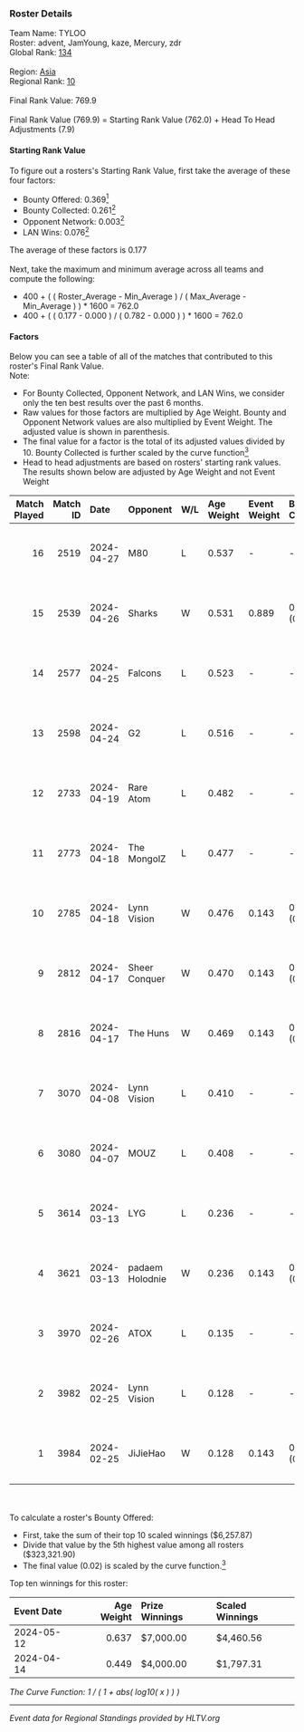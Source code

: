 ### Roster Details<br />
Team Name: TYLOO<br />
Roster: advent, JamYoung, kaze, Mercury, zdr<br />
Global Rank: [134](../standings_global.md)<br />
<br />
Region: [Asia]( ../standings_asia.md)<br />
Regional Rank: [10]( ../standings_asia.md)<br />
<br />
Final Rank Value:  769.9<br />
<br />
Final Rank Value (769.9) = Starting Rank Value (762.0) + Head To Head Adjustments (7.9)<br />

#### Starting Rank Value<br />
To figure out a rosters's Starting Rank Value, first take the average of these four factors:<br />
- Bounty Offered: 0.369[<sup>1</sup>](#table2)
- Bounty Collected: 0.261[<sup>2</sup>](#table1)
- Opponent Network: 0.003[<sup>2</sup>](#table1)
- LAN Wins: 0.076[<sup>2</sup>](#table1)

The average of these factors is 0.177<br />
<br />
Next, take the maximum and minimum average across all teams and compute the following:<br />
- 400 + ( ( Roster_Average - Min_Average ) / ( Max_Average - Min_Average ) ) * 1600 = 762.0
- 400 + ( ( 0.177 - 0.000 ) / ( 0.782 - 0.000 ) ) * 1600 = 762.0


#### Factors<br />
Below you can see a table of all of the matches that contributed to this roster's Final Rank Value.<br />
Note:<br />

- For Bounty Collected, Opponent Network, and LAN Wins, we consider only the ten best results over the past 6 months.
- Raw values for those factors are multiplied by Age Weight. Bounty and Opponent Network values are also multiplied by Event Weight. The adjusted value is shown in parenthesis.
- The final value for a factor is the total of its adjusted values divided by 10. Bounty Collected is further scaled by the curve function[<sup>3</sup>](#curveFunction)
- Head to head adjustments are based on rosters' starting rank values. The results shown below are adjusted by Age Weight and not Event Weight
<span id="table1"></span><br />


| Match Played | Match ID | Date       | Opponent        | W/L | Age Weight | Event Weight | Bounty Collected | Opponent Network | LAN Wins  | H2H Adj. | Roster                                  |
| -: | -: | :- | :- | :- | :- | :- | :- | :- | :- | -: | :- |
|           16 |     2519 | 2024-04-27 | M80             | L   | 0.537      | -            | -                | -                | -         |    -1.11 | advent, JamYoung, kaze, Mercury, zdr    |
|           15 |     2539 | 2024-04-26 | Sharks          | W   | 0.531      | 0.889        | 0.020 (0.009)    | 0.033 (0.015)    | 1 (0.531) |     8.39 | advent, JamYoung, kaze, Mercury, zdr    |
|           14 |     2577 | 2024-04-25 | Falcons         | L   | 0.523      | -            | -                | -                | -         |    -0.42 | advent, JamYoung, kaze, Mercury, zdr    |
|           13 |     2598 | 2024-04-24 | G2              | L   | 0.516      | -            | -                | -                | -         |    -0.02 | advent, JamYoung, kaze, Mercury, zdr    |
|           12 |     2733 | 2024-04-19 | Rare Atom       | L   | 0.482      | -            | -                | -                | -         |    -8.80 | advent, JamYoung, kaze, Mercury, zdr    |
|           11 |     2773 | 2024-04-18 | The MongolZ     | L   | 0.477      | -            | -                | -                | -         |    -0.03 | advent, JamYoung, kaze, Mercury, zdr    |
|           10 |     2785 | 2024-04-18 | Lynn Vision     | W   | 0.476      | 0.143        | 0.078 (0.005)    | 0.191 (0.013)    | 0 (0.000) |    12.53 | advent, JamYoung, kaze, Mercury, zdr    |
|            9 |     2812 | 2024-04-17 | Sheer Conquer   | W   | 0.470      | 0.143        | 0.000 (0.000)    | 0.019 (0.001)    | 0 (0.000) |     2.77 | advent, JamYoung, kaze, Mercury, zdr    |
|            8 |     2816 | 2024-04-17 | The Huns        | W   | 0.469      | 0.143        | 0.000 (0.000)    | 0.002 (0.000)    | 0 (0.000) |     1.77 | advent, JamYoung, kaze, Mercury, zdr    |
|            7 |     3070 | 2024-04-08 | Lynn Vision     | L   | 0.410      | -            | -                | -                | -         |    -2.05 | advent, JamYoung, kaze, Mercury, zdr    |
|            6 |     3080 | 2024-04-07 | MOUZ            | L   | 0.408      | -            | -                | -                | -         |    -0.03 | advent, JamYoung, kaze, Mercury, zdr    |
|            5 |     3614 | 2024-03-13 | LYG             | L   | 0.236      | -            | -                | -                | -         |    -4.28 | advent, JamYoung, lyrics3, Mercury, zdr |
|            4 |     3621 | 2024-03-13 | padaem Holodnie | W   | 0.236      | 0.143        | 0.000 (0.000)    | 0.000 (0.000)    | 0 (0.000) |     0.87 | advent, JamYoung, lyrics3, Mercury, zdr |
|            3 |     3970 | 2024-02-26 | ATOX            | L   | 0.135      | -            | -                | -                | -         |    -1.53 | advent, aumaN, JamYoung, kaze, Mercury  |
|            2 |     3982 | 2024-02-25 | Lynn Vision     | L   | 0.128      | -            | -                | -                | -         |    -0.69 | advent, aumaN, JamYoung, kaze, Mercury  |
|            1 |     3984 | 2024-02-25 | JiJieHao        | W   | 0.128      | 0.143        | 0.000 (0.000)    | 0.005 (0.000)    | 1 (0.128) |     0.49 | advent, aumaN, JamYoung, kaze, Mercury  |

<br />
<span id="table2"></span><br />
To calculate a roster's Bounty Offered:<br />

- First, take the sum of their top 10 scaled winnings ($6,257.87)
- Divide that value by the 5th highest value among all rosters ($323,321.90)
- The final value (0.02) is scaled by the curve function.[<sup>3</sup>](#curveFunction)

Top ten winnings for this roster:<br />

| Event Date | Age Weight | Prize Winnings | Scaled Winnings |
| :- | -: | :- | :- |
| 2024-05-12 |      0.637 | $7,000.00      | $4,460.56       |
| 2024-04-14 |      0.449 | $4,000.00      | $1,797.31       |


<span id="curveFunction"></span>_The Curve Function: 1 / ( 1 + abs( log10( x ) ) )_<br />

---
_Event data for Regional Standings provided by HLTV.org_<br />
